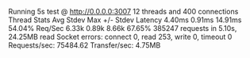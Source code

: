 Running 5s test @ http://0.0.0.0:3007
  12 threads and 400 connections
  Thread Stats   Avg      Stdev     Max   +/- Stdev
    Latency     4.40ms    0.91ms  14.91ms   54.04%
    Req/Sec     6.33k     0.89k    8.66k    67.65%
  385247 requests in 5.10s, 24.25MB read
  Socket errors: connect 0, read 253, write 0, timeout 0
Requests/sec:  75484.62
Transfer/sec:      4.75MB

